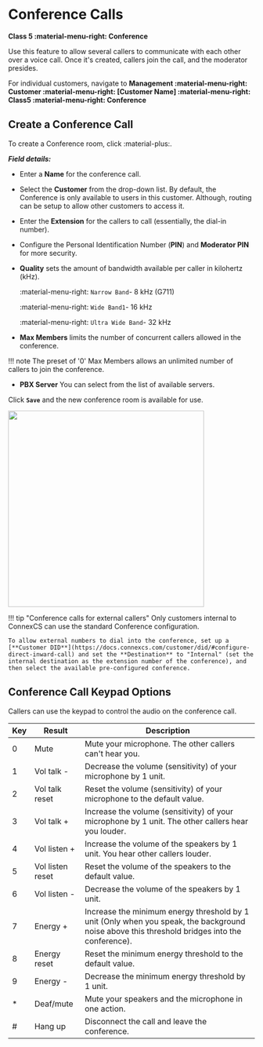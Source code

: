 # Conference Calls

**Class 5 :material-menu-right: Conference**

Use this feature to allow several callers to communicate with each other over a voice call. Once it's created, callers join the call, and the moderator presides.

For individual customers, navigate to **Management :material-menu-right: Customer :material-menu-right: [Customer Name] :material-menu-right: Class5 :material-menu-right: Conference**

## Create a Conference Call

To create a Conference room, click :material-plus:.

***Field details:***

* Enter a **Name** for the conference call.
* Select the **Customer** from the drop-down list. By default, the Conference is only available to users in this customer.
    Although, routing can be setup to allow other customers to access it.
* Enter the **Extension** for the callers to call (essentially, the dial-in number).
* Configure the Personal Identification Number (**PIN**) and **Moderator PIN** for more security.
* **Quality** sets the amount of bandwidth available per caller in kilohertz (kHz).

    :material-menu-right: `Narrow Band`- 8 kHz (G711)

    :material-menu-right: `Wide Band1`- 16 kHz

    :material-menu-right: `Ultra Wide Band`- 32 kHz

* **Max Members** limits the number of concurrent callers allowed in the conference.

!!! note
    The preset of '0' Max Members allows an unlimited number of callers to join the conference.

* **PBX Server** You can select from the list of available servers.

Click **`Save`** and the new conference room is available for use.

<img src= "/class5/img/conference1.png" width= "400">

!!! tip "Conference calls for external callers"
    Only customers internal to ConnexCS can use the standard Conference configuration.

    To allow external numbers to dial into the conference, set up a [**Customer DID**](https://docs.connexcs.com/customer/did/#configure-direct-inward-call) and set the **Destination** to "Internal" (set the internal destination as the extension number of the conference), and then select the available pre-configured conference.

## Conference Call Keypad Options

Callers can use the keypad to control the audio on the conference call.

|Key|Result|Description|
|-------|------|------|
|0|Mute|Mute your microphone. The other callers can't hear you.|
|1|Vol talk -|Decrease the volume (sensitivity) of your microphone by 1 unit.|
|2|Vol talk reset|Reset the volume (sensitivity) of your microphone to the default value.|
|3|Vol talk +|Increase the volume (sensitivity) of your microphone by 1 unit. The other callers hear you louder.|
|4|Vol listen +|Increase the volume of the speakers by 1 unit. You hear other callers louder.|
|5|Vol listen reset|Reset the volume of the speakers to the default value.|
|6|Vol listen -|Decrease the volume of the speakers by 1 unit.|
|7|Energy +|Increase the minimum energy threshold by 1 unit (Only when you speak, the background noise above this threshold bridges into the conference).|
|8|Energy reset|Reset the minimum energy threshold to the default value.|
|9|Energy -|Decrease the minimum energy threshold by 1 unit.|
|\*|Deaf/mute|Mute your speakers and the microphone in one action.|
|#|Hang up|Disconnect the call and leave the conference.|

